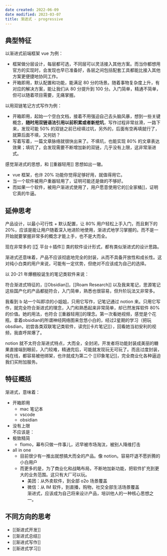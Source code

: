 ```yaml
---
date created: 2022-06-09
date modified: 2023-03-07
title: 渐进式 - progressive
---
```


## 典型特征

以渐进式前端框架 vue 为例：

- 框架做分层设计，每层都可选，不同层可以灵活接入其他方案。而当你都想用官方的实现时，会发现也早已准备好，各层之间包括配套工具都能比接入其他方案更便捷地协同工作。
- 开箱即用，默认配置和功能，能满足 80 分的场景。随着事物复杂度上升，有对应的解决方案，能让我们从 80 分提升到 100 分。入门简单，精通不简单，但可以随着项目需要，无痛掌握。

以用双链笔记方式写作为例：

- 开箱即用，起始一个空白文档，接着不用强迫自己去头脑风暴，想到一些关键概念，**随时用双链语法引用以前积累或者新挖坑**，写作过程非常丝滑，一路下来，发现可能 50% 的双链之前已经填过坑，另外的，后面有空再填就行了，就算后面不填，又何妨？
- 写着写着，一篇文章脉络就很快出来了。不填坑，也能实现 80% 的文章表达效果；填坑了，会发现需要不断增加新的双链，几乎没有上限，这非常渐进式。

感觉渐进式的思想，和 [[重器轻用]] 思想如出一辙。

- vue 框架，也许 20% 功能你觉得足够好用，就值得用它。
- 当一个软件被用户重器轻用了，证明可能还是做的不够好。
- 而如果一个软件，被用户渐进式使用了，用户愿意使用它的[[全家桶]]，证明它真的牛逼。

## 延伸思考

产品设计，以最小可行性 + 默认配置，让 80% 用户轻松上手入门，而且剩下的 20%，应该是能让用户随着深入地进阶地使用，渐进式地学习掌握的。而不是一开始就要掌握非常多的概念才能上手，也不是大而全。

现在非常多的 [[∑ 平台＋插件]] 类的软件设计形式，都有类似渐进式的设计思路。

渐进式还意味着，产品不应该彻底地完全的封装，从而不具备开放性和成长性。这对纯小白类的用户来说，可能有一定优势，但绝对不应该成为自己的选择。

以 20-21 年爆棚般诞生的笔记类软件来说：

符合渐进式特征的，[[Obsidian]]，[[Roam Research]] 以及我来笔记，思源笔记这些国产化的产品都挺符合，入门简单，熟悉也很容易，但升阶玩法又非常多。

我看到 b 站一个叫即凉的小姐姐，只用它写作，记笔记通过 notion 来。只用它写作，就完全符合渐进式的理念，入门和熟悉起来非常简单，却已然发挥软件 80% 的价值。她的用法，也符合 [[重器轻用]]的理念。第一次看她视频，感觉是个花瓶，拿着obsidian的所谓神经网络图来忽悠小白的，经过2星期的学习（把玩obsdian，初尝各类双联笔记类软件，读完[[卡片笔记]]），回看她当初安利的视频，我直呼屌爆了。

notion 就不太符合渐进式特点，大而全，全封闭，开发者将功能封装成美丽的糖果直接端到眼前，入门较难，精通完后，可能就发现玩无可玩了。而且过度封装，纯在线，都容易被他绑架，也许就成为第二个 [[印象笔记]]，完全商业化各种逼迫我们买附加服务。

## 特征概括

渐进式，意味着：

- 开箱即用
	- mac 笔记本
	- vscode
	- obsidian
- 没有上限  
不应该是：
- 极致精简
	- flomo，幕布只做一件事儿，迟早被市场淘汰，被别人降维打击
- all in one
	- 目前很少有一推出就想搞大而全的产品。像 notion。容易吓退不愿折腾的小白用户
	- 而更多的是，为了商业化和战略布局，不断地加新功能，把软件扩充到更大的业务范围。这只有大厂可以玩。
		- 美团：从外卖软件，到全部 o2o 场景覆盖
		- 微信：从 IM 软件，到直播，购物，社交全部生活场景覆盖  
渐进式，应该成为自己将来设计产品，培训他人的一种核心思想之一。

## 不同方向的思考

- [[渐进式开发]]
- [[渐进式总结]]
- [[渐进式写作]]
- [[渐进式学习]]
